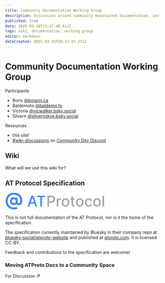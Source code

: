 ```yaml
---
title: Community Documentation Working Group
description: Discussion around community maintained documentation, including this wiki
published: true
date: 2025-03-28T13:27:48.411Z
tags: wiki, documentation, working group
editor: markdown
dateCreated: 2025-03-25T20:13:47.371Z
---
```


# Community Documentation Working Group

Participants
* Boris [@bmann.ca](https://bsky.app/profile/bmann.ca)
* Baldemoto [@baldemo.to](https://bsky.app/profile/baldemo.to)
* Victoria [@vicwalker.bsky.social](https://bsky.app/profile/vicwalker.bsky.social)
* Silvern [@silvernskye.bsky.social](https://bsky.app/profile/silvernskye.bsky.social)

Resources
* this site!
* [#wiki-discussions](https://discord.com/channels/1097580399187738645/1288609400432627816) on [Community Dev Discord](https://discord.atprotocol.dev)

## Wiki

What will we use this wiki for?

## AT Protocol Specification

![atprotocol.svg](/assets/atprotocol.svg)

This is not full documentation of the AT Protocol, nor is it the home of the specification.

The specification currently maintained by Bluesky in their company repo at [bluesky-social/atproto-website](https://github.com/bluesky-social/atproto-website) and published at [atproto.com](https://atproto.com/). It is licensed CC-BY.

Feedback and contributions to the specification are welcome!

### Moving ATProto Docs to a Community Space

For Discussion :P